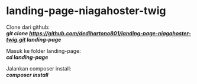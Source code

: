 # landing-page-niagahoster-twig

Clone dari github:<br>
 <i><b>git clone https://github.com/dedihartono801/landing-page-niagahoster-twig.git landing-page </b></i>

Masuk ke folder landing-page: <br>
<i><b>cd landing-page</b></i>

Jalankan composer install: <br> 
<i><b>composer install</b></i>